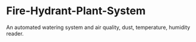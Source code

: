 # Fire-Hydrant-Plant-System
An automated watering system and air quality, dust, temperature, humidity reader.
